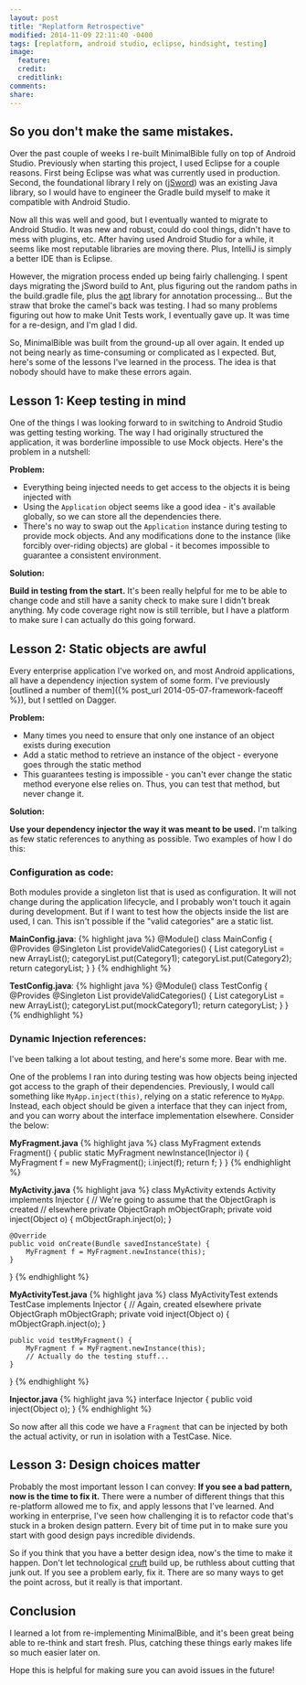```yaml
---
layout: post
title: "Replatform Retrospective"
modified: 2014-11-09 22:11:40 -0400
tags: [replatform, android studio, eclipse, hindsight, testing]
image:
  feature: 
  credit: 
  creditlink: 
comments: 
share: 
---
```

 
So you don't make the same mistakes.
------------------------------------
 
Over the past couple of weeks I re-built MinimalBible fully on top of Android Studio. Previously when starting this project, I used Eclipse for a couple reasons. First being Eclipse was what was currently used in production. Second, the foundational library I rely on ([jSword](https://github.com/crosswire/jsword)) was an existing Java library, so I would have to engineer the Gradle build myself to make it compatible with Android Studio.
 
Now all this was well and good, but I eventually wanted to migrate to Android Studio. It was new and robust, could do cool things, didn't have to mess with plugins, etc. After having used Android Studio for a while, it seems like most reputable libraries are moving there. Plus, IntelliJ is simply a better IDE than is Eclipse.
 
However, the migration process ended up being fairly challenging. I spent days migrating the jSword build to Ant, plus figuring out the random paths in the build.gradle file, plus the [apt](https://bitbucket.org/hvisser/android-apt) library for annotation processing... But the straw that broke the camel's back was testing. I had so many problems figuring out how to make Unit Tests work, I eventually gave up. It was time for a re-design, and I'm glad I did.
 
So, MinimalBible was built from the ground-up all over again. It ended up not being nearly as time-consuming or complicated as I expected. But, here's some of the lessons I've learned in the process. The idea is that nobody should have to make these errors again.
 
Lesson 1: Keep testing in mind
------------------------------
 
One of the things I was looking forward to in switching to Android Studio was getting testing working. The way I had originally structured the application, it was borderline impossible to use Mock objects. Here's the problem in a nutshell:
 
**Problem:**
 
* Everything being injected needs to get access to the objects it is being injected with
* Using the `Application` object seems like a good idea - it's available globally, so we can store all the dependencies there.
* There's no way to swap out the `Application` instance during testing to provide mock objects. And any modifications done to the instance (like forcibly over-riding objects) are global - it becomes impossible to guarantee a consistent environment.
 
**Solution:**
 
**Build in testing from the start.** It's been really helpful for me to be able to change code and still have a sanity check to make sure I didn't break anything. My code coverage right now is still terrible, but I have a platform to make sure I can actually do this going forward.
 
Lesson 2: Static objects are awful
----------------------------------
 
Every enterprise application I've worked on, and most Android applications, all have a dependency injection system of some form. I've previously [outlined a number of them]({% post_url 2014-05-07-framework-faceoff %}), but I settled on Dagger.
 
**Problem:**
 
* Many times you need to ensure that only one instance of an object exists during execution
* Add a static method to retrieve an instance of the object - everyone goes through the static method
* This guarantees testing is impossible - you can't ever change the static method everyone else relies on. Thus, you can test that method, but never change it.
 
**Solution:**
 
**Use your dependency injector the way it was meant to be used.** I'm talking as few static references to anything as possible. Two examples of how I do this:
 
### Configuration as code:
Both modules provide a singleton list that is used as configuration. It will not change during the application lifecycle, and I probably won't touch it again during development. But if I want to test how the objects inside the list are used, I can. This isn't possible if the "valid categories" are a static list.
 
**MainConfig.java**:
{% highlight java %}
@Module()
class MainConfig {
    @Provides @Singleton
    List<BookCategory> provideValidCategories() {
		List<BookCategory> categoryList = new ArrayList<BookCategory>();
		categoryList.put(Category1);
		categoryList.put(Category2);
		return categoryList;
    }
}
{% endhighlight %}
 
**TestConfig.java**:
{% highlight java %}
@Module()
class TestConfig {
    @Provides @Singleton
    List<BookCategory> provideValidCategories() {
		List<BookCategory> categoryList = new ArrayList<BookCategory>();
		categoryList.put(mockCategory1);
		return categoryList;
    }
}
{% endhighlight %}
 
### Dynamic Injection references:
I've been talking a lot about testing, and here's some more. Bear with me.
 
One of the problems I ran into during testing was how objects being injected got access to the graph of their dependencies. Previously, I would call something like `MyApp.inject(this)`, relying on a static reference to `MyApp`. Instead, each object should be given a interface that they can inject from, and you can worry about the interface implementation elsewhere. Consider the below:
 
**MyFragment.java**
{% highlight java %}
class MyFragment extends Fragment() {
    public static MyFragment newInstance(Injector i) {
        MyFragment f = new MyFragment();
        i.inject(f);
        return f;
    }
}
{% endhighlight %}
 
**MyActivity.java**
{% highlight java %}
class MyActivity extends Activity implements Injector {
    // We're going to assume that the ObjectGraph is created
    // elsewhere
    private ObjectGraph mObjectGraph;
    private void inject(Object o) {
        mObjectGraph.inject(o);
    }
   
    @Override
    public void onCreate(Bundle savedInstanceState) {
        MyFragment f = MyFragment.newInstance(this);
    }
}
{% endhighlight %}
 
**MyActivityTest.java**
{% highlight java %}
class MyActivityTest extends TestCase implements Injector {
    // Again, created elsewhere
    private ObjectGraph mObjectGraph;
    private void inject(Object o) {
        mObjectGraph.inject(o);
    }
   
    public void testMyFragment() {
        MyFragment f = MyFragment.newInstance(this);
        // Actually do the testing stuff...
    }
}
{% endhighlight %}
 
**Injector.java**
{% highlight java %}
interface Injector {
    public void inject(Object o);
}
{% endhighlight %}
 
So now after all this code we have a `Fragment` that can be injected by both the actual activity, or run in isolation with a TestCase. Nice.
 
Lesson 3: Design choices matter
-------------------------------
 
Probably the most important lesson I can convey: **If you see a bad pattern, now is the time to fix it.** There were a number of different things that this re-platform allowed me to fix, and apply lessons that I've learned. And working in enterprise, I've seen how challenging it is to refactor code that's stuck in a broken design pattern. Every bit of time put in to make sure you start with good design pays incredible dividends.
 
So if you think that you have a better design idea, now's the time to make it happen. Don't let technological [cruft](http://en.wikipedia.org/wiki/Cruft) build up, be ruthless about cutting that junk out. If you see a problem early, fix it. There are so many ways to get the point across, but it really is that important.
 
Conclusion
----------
 
I learned a lot from re-implementing MinimalBible, and it's been great being able to re-think and start fresh. Plus, catching these things early makes life so much easier later on.
 
Hope this is helpful for making sure you can avoid issues in the future!
